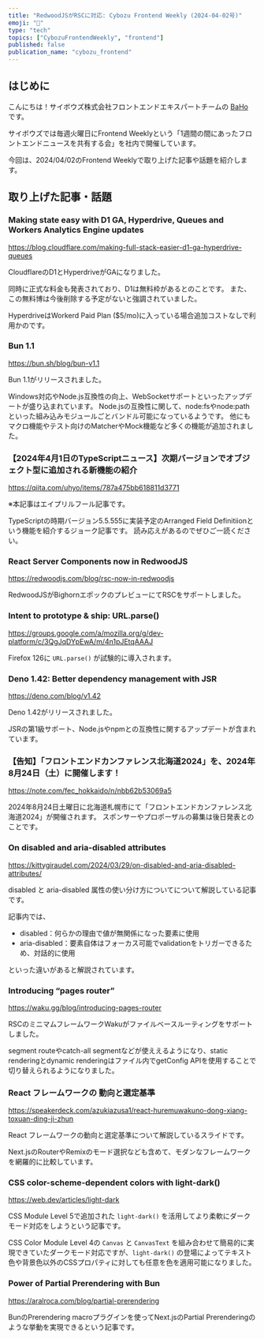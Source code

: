 ```yaml
---
title: "RedwoodJSがRSCに対応: Cybozu Frontend Weekly (2024-04-02号)"
emoji: "🌸"
type: "tech"
topics: ["CybozuFrontendWeekly", "frontend"]
published: false
publication_name: "cybozu_frontend"
---
```


## はじめに

こんにちは！サイボウズ株式会社フロントエンドエキスパートチームの [BaHo](https://twitter.com/b4h0_c4t) です。

サイボウズでは毎週火曜日にFrontend Weeklyという「1週間の間にあったフロントエンドニュースを共有する会」を社内で開催しています。

今回は、2024/04/02のFrontend Weeklyで取り上げた記事や話題を紹介します。

## 取り上げた記事・話題

### Making state easy with D1 GA, Hyperdrive, Queues and Workers Analytics Engine updates

https://blog.cloudflare.com/making-full-stack-easier-d1-ga-hyperdrive-queues

CloudflareのD1とHyperdriveがGAになりました。

同時に正式な料金も発表されており、D1は無料枠があるとのことです。
また、この無料博は今後削除する予定がないと強調されていました。

HyperdriveはWorkerd Paid Plan ($5/mo)に入っている場合追加コストなしで利用かのです。

### Bun 1.1

https://bun.sh/blog/bun-v1.1

Bun 1.1がリリースされました。

Windows対応やNode.js互換性の向上、WebSocketサポートといったアップデートが盛り込まれています。
Node.jsの互換性に関して、node:fsやnode:pathといった組み込みモジュールごとバンドル可能になっているようです。
他にもマクロ機能やテスト向けのMatcherやMock機能など多くの機能が追加されました。

### 【2024年4月1日のTypeScriptニュース】次期バージョンでオブジェクト型に追加される新機能の紹介

https://qiita.com/uhyo/items/787a475bb618811d3771

※本記事はエイプリルフール記事です。

TypeScriptの時期バージョン5.5.555に実装予定のArranged Field Definitiionという機能を紹介するジョーク記事です。
読み応えがあるのでぜひご一読ください。

### React Server Components now in RedwoodJS

https://redwoodjs.com/blog/rsc-now-in-redwoodjs

RedwoodJSがBighornエポックのプレビューにてRSCをサポートしました。

### Intent to prototype & ship: URL.parse()

https://groups.google.com/a/mozilla.org/g/dev-platform/c/3QgJqDYpEwA/m/4n1pJEtqAAAJ

Firefox 126に `URL.parse()` が試験的に導入されます。

### Deno 1.42: Better dependency management with JSR

https://deno.com/blog/v1.42

Deno 1.42がリリースされました。

JSRの第1級サポート、Node.jsやnpmとの互換性に関するアップデートが含まれています。

### 【告知】「フロントエンドカンファレンス北海道2024」を、2024年8月24日（土）に開催します！ 

https://note.com/fec_hokkaido/n/nbb62b53069a5

2024年8月24日土曜日に北海道札幌市にて「フロントエンドカンファレンス北海道2024」が開催されます。
スポンサーやプロポーザルの募集は後日発表とのことです。

### On disabled and aria-disabled attributes

https://kittygiraudel.com/2024/03/29/on-disabled-and-aria-disabled-attributes/

disabled と aria-disabled 属性の使い分け方についてについて解説している記事です。

記事内では、

- disabled：何らかの理由で値が無関係になった要素に使用
- aria-disabled：要素自体はフォーカス可能でvalidationをトリガーできるため、対話的に使用

といった違いがあると解説されています。

### Introducing “pages router”

https://waku.gg/blog/introducing-pages-router

RSCのミニマムフレームワークWakuがファイルベースルーティングをサポートしました。

segment routeやcatch-all segmentなどが使ええるようになり、static renderingとdynamic renderingはファイル内でgetConfig APIを使用することで切り替えられるようになりました。

### React フレームワークの 動向と選定基準 

https://speakerdeck.com/azukiazusa1/react-huremuwakuno-dong-xiang-toxuan-ding-ji-zhun

React フレームワークの動向と選定基準について解説しているスライドです。

Next.jsのRouterやRemixのモード選択なども含めて、モダンなフレームワークを網羅的に比較しています。

### CSS color-scheme-dependent colors with light-dark()

https://web.dev/articles/light-dark

CSS Module Level 5で追加された `light-dark()` を活用してより柔軟にダークモード対応をしようという記事です。

CSS Color Module Level 4の `Canvas` と `CanvasText` を組み合わせて簡易的に実現できていたダークモード対応ですが、`light-dark()` の登場によってテキスト色や背景色以外のCSSプロパティに対しても任意を色を適用可能になりました。

### Power of Partial Prerendering with Bun

https://aralroca.com/blog/partial-prerendering

BunのPrerendering macroプラグインを使ってNext.jsのPartial Prerenderingのような挙動を実現できるという記事です。

